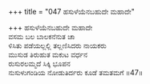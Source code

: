 +++
title = "047 ಹಸುಳೆಯೆನಬಹುದೇ ಮಹಾದೇ"

+++
ಹಸುಳೆಯೆನಬಹುದೇ ಮಹಾದೇ  
ವಸಮ ಬಲ ಬಾಲಕನೆನುತ ಚಾ  
ಳಿಸಿತು ಪಡೆಯಲ್ಲಲ್ಲಿ ತಲ್ಲಣಿಸಿದರು ನಾಯಕರು  
ಮುಸುಡ ತಿರುಹುತ ಮಕುಟ ವರ್ಧನ  
ರುಸುರಲಮ್ಮದೆ ಸಿಕ್ಕಿ ಭೂಪನ  
ನುಸುಳುಗಂಡಿಯ ನೋಡುತಿರ್ದರು ಕೂಡೆ ತಮತಮಗೆ    ॥47॥